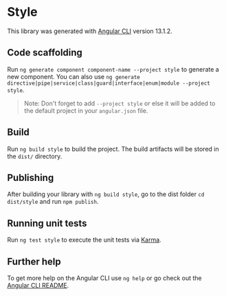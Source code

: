 # Style

This library was generated with [Angular CLI](https://github.com/angular/angular-cli) version 13.1.2.

## Code scaffolding

Run `ng generate component component-name --project style` to generate a new component. You can also use `ng generate directive|pipe|service|class|guard|interface|enum|module --project style`.
> Note: Don't forget to add `--project style` or else it will be added to the default project in your `angular.json` file. 

## Build

Run `ng build style` to build the project. The build artifacts will be stored in the `dist/` directory.

## Publishing

After building your library with `ng build style`, go to the dist folder `cd dist/style` and run `npm publish`.

## Running unit tests

Run `ng test style` to execute the unit tests via [Karma](https://karma-runner.github.io).

## Further help

To get more help on the Angular CLI use `ng help` or go check out the [Angular CLI README](https://github.com/angular/angular-cli/blob/master/README.md).
